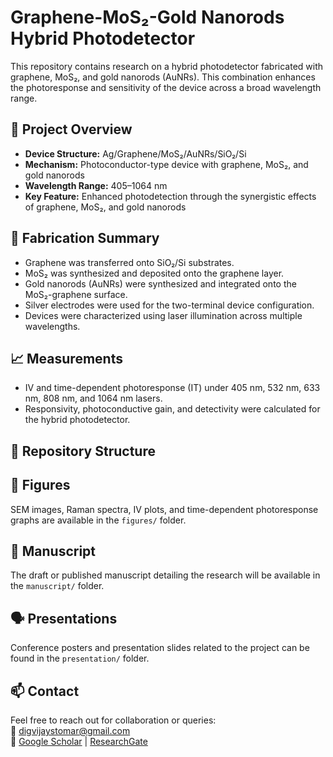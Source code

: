 # Graphene-MoS₂-Gold Nanorods Hybrid Photodetector

This repository contains research on a hybrid photodetector fabricated with graphene, MoS₂, and gold nanorods (AuNRs). This combination enhances the photoresponse and sensitivity of the device across a broad wavelength range.

## 🔬 Project Overview

- **Device Structure:** Ag/Graphene/MoS₂/AuNRs/SiO₂/Si
- **Mechanism:** Photoconductor-type device with graphene, MoS₂, and gold nanorods
- **Wavelength Range:** 405–1064 nm
- **Key Feature:** Enhanced photodetection through the synergistic effects of graphene, MoS₂, and gold nanorods

## 🧪 Fabrication Summary

- Graphene was transferred onto SiO₂/Si substrates.
- MoS₂ was synthesized and deposited onto the graphene layer.
- Gold nanorods (AuNRs) were synthesized and integrated onto the MoS₂-graphene surface.
- Silver electrodes were used for the two-terminal device configuration.
- Devices were characterized using laser illumination across multiple wavelengths.

## 📈 Measurements

- IV and time-dependent photoresponse (IT) under 405 nm, 532 nm, 633 nm, 808 nm, and 1064 nm lasers.
- Responsivity, photoconductive gain, and detectivity were calculated for the hybrid photodetector.

## 📂 Repository Structure


## 📸 Figures

SEM images, Raman spectra, IV plots, and time-dependent photoresponse graphs are available in the `figures/` folder.

## 📄 Manuscript

The draft or published manuscript detailing the research will be available in the `manuscript/` folder.

## 🗣 Presentations

Conference posters and presentation slides related to the project can be found in the `presentation/` folder.

## 📫 Contact

Feel free to reach out for collaboration or queries:  
📧 digvijaystomar@gmail.com  
🔗 [Google Scholar](https://scholar.google.com/citations?user=ahMgFlwAAAAJ&hl=en) | [ResearchGate](https://www.researchgate.net/profile/Digvijay-Tomar-2)
